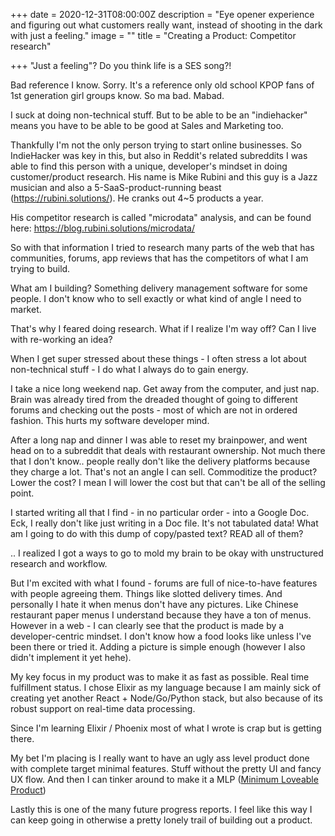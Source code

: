 +++
date = 2020-12-31T08:00:00Z
description = "Eye opener experience and figuring out what customers really want,   instead of shooting in the dark with just a feeling."
image = ""
title = "Creating a Product: Competitor research"

+++
"Just a feeling"? Do you think life is a SES song?! 

Bad reference I know. Sorry. It's a reference only old school KPOP fans of 1st generation girl groups know. So ma bad. Mabad.

I suck at doing non-technical stuff. But to be able to be an "indiehacker" means you have to be able to be good at Sales and Marketing too.

Thankfully I'm not the only person trying to start online businesses. So IndieHacker was key in this, but also in Reddit's related subreddits I was able to find this person with a unique, developer's mindset in doing customer/product research. His name is Mike Rubini and this guy is a Jazz musician and also a 5-SaaS-product-running beast (<https://rubini.solutions/>). He cranks out 4~5 products a year.

His competitor research is called "microdata" analysis, and can be found here: <https://blog.rubini.solutions/microdata/>

So with that information I tried to research many parts of the web that has communities, forums, app reviews that has the competitors of what I am trying to build.

What am I building? Something delivery management software for some people. I don't know who to sell exactly or what kind of angle I need to market.

That's why I feared doing research. What if I realize I'm way off? Can I live with re-working an idea?

When I get super stressed about these things - I often stress a lot about non-technical stuff - I do what I always do to gain energy.

I take a nice long weekend nap. Get away from the computer, and just nap. Brain was already tired from the dreaded thought of going to different forums and checking out the posts - most of which are not in ordered fashion. This hurts my software developer mind.

After a long nap and dinner I was able to reset my brainpower, and went head on to a subreddit that deals with restaurant ownership. Not much there that I don't know.. people really don't like the delivery platforms because they charge a lot. That's not an angle I can sell. Commoditize the product? Lower the cost? I mean I will lower the cost but that can't be all of the selling point.

I started writing all that I find - in no particular order - into a Google Doc. Eck, I really don't like just writing in a Doc file. It's not tabulated data! What am I going to do with this dump of copy/pasted text? READ all of them?

.. I realized I got a ways to go to mold my brain to be okay with unstructured research and workflow.

But I'm excited with what I found - forums are full of nice-to-have features with people agreeing them. Things like slotted delivery times. And personally I hate it when menus don't have any pictures. Like Chinese restaurant paper menus I understand because they have a ton of menus. However in a web - I can clearly see that the product is made by a developer-centric mindset. I don't know how a food looks like unless I've been there or tried it. Adding a picture is simple enough (however I also didn't implement it yet hehe).

My key focus in my product was to make it as fast as possible. Real time fulfillment status. I chose Elixir as my language because I am mainly sick of creating yet another React + Node/Go/Python stack, but also because of its robust support on real-time data processing.

Since I'm learning Elixir / Phoenix most of what I wrote is crap but is getting there. 

My bet I'm placing is I really want to have an ugly ass level product done with complete target minimal features. Stuff without the pretty UI and fancy UX flow. And then I can tinker around to make it a MLP ([Minimum Loveable Product](https://medium.com/the-happy-startup-school/beyond-mvp-10-steps-to-make-your-product-minimum-loveable-51800164ae0c))

Lastly this is one of the many future progress reports. I feel like this way I can keep going in otherwise a pretty lonely trail of building out a product.